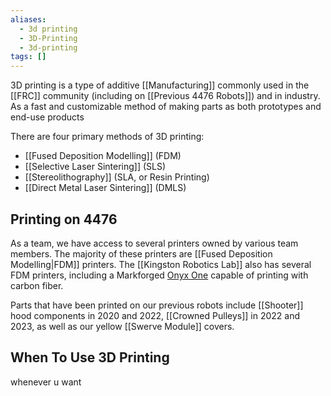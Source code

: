 ```yaml
---
aliases:
  - 3d printing
  - 3D-Printing
  - 3d-printing
tags: []
---
```


3D printing is a type of additive [[Manufacturing]] commonly used in the [[FRC]] community (including on [[Previous 4476 Robots]]) and in industry. As a fast and customizable method of making parts as both prototypes and end-use products

There are four primary methods of 3D printing:
- [[Fused Deposition Modelling]] (FDM)
- [[Selective Laser Sintering]] (SLS)
- [[Stereolithography]] (SLA, or Resin Printing)
- [[Direct Metal Laser Sintering]] (DMLS)

## Printing on 4476

As a team, we have access to several printers owned by various team members. The majority of these printers are [[Fused Deposition Modelling|FDM]] printers. The [[Kingston Robotics Lab]] also has several FDM printers, including a Markforged [Onyx One](https://markforged.com/fr/3d-printers/onyx-one) capable of printing with carbon fiber.

Parts that have been printed on our previous robots include [[Shooter]] hood components in 2020 and 2022, [[Crowned Pulleys]] in 2022 and 2023, as well as our yellow [[Swerve Module]] covers.

## When To Use 3D Printing

whenever u want 